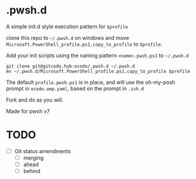 # .pwsh.d

A simple init.d style execution pattern for `$profile`

clone this repo to `~/.pwsh.d` on windows and move `Microsoft.PowerShell_profile.ps1.copy_to_profile` to `$profile`.

Add your init scripts using the naming pattern `<name>.pwsh.ps1` to `~/.pwsh.d`

```
git clone git@gitcodo.hub:ocodo/.pwsh.d ~/.pwsh.d
mv ~/.pwsh.d/Microsoft.PowerShell_profile.ps1.copy_to_profile $profile
```

The default `profile.pwsh.ps1` is in place, and will use the oh-my-posh prompt in `ocodo.omp.yaml`, based on the prompt in `.zsh.d`

Fork and do as you will.

Made for pwsh v7

# TODO

- [ ] Git status amendments
  - [ ] merging
  - [ ] ahead
  - [ ] behind